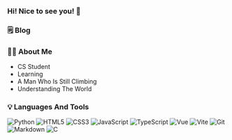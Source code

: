 ### Hi! Nice to see you!  👋
### 🗒 Blog

### 👨‍🎓 About Me

- CS Student
- Learning
- A Man Who Is Still Climbing
- Understanding The World
### 💡 Languages And Tools

![Python](https://img.shields.io/badge/-Python-333333?style=flat&logo=python)
![HTML5](https://img.shields.io/badge/-HTML5-333333?style=flat&logo=html5)              ![CSS3](https://img.shields.io/badge/-CSS3-333333?style=flat&logo=css3)
![JavaScript](https://img.shields.io/badge/-JavaScript-333333?style=flat&logo=javascript)
![TypeScript](https://img.shields.io/badge/-TypeScript-333333?style=flat&logo=typescript)
![Vue](https://img.shields.io/badge/-Vue-333333?style=flat&logo=vuedotjs) ![Vite](https://img.shields.io/badge/-Vite-333333?style=flat&logo=vite)  ![Git](https://img.shields.io/badge/-Git-333333?style=flat&logo=git)
![Markdown](https://img.shields.io/badge/-Markdown-333333?style=flat&logo=markdown)
![C](https://img.shields.io/badge/-C-333333?style=flat&logo=c)
